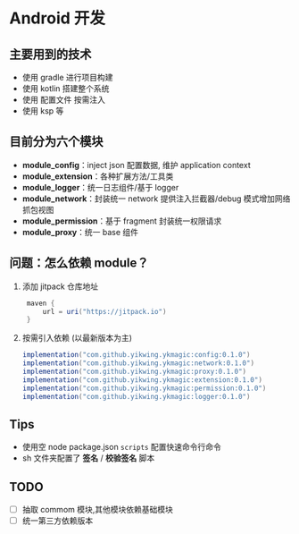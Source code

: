 # Android 开发

## 主要用到的技术

- 使用 gradle 进行项目构建
- 使用 kotlin 搭建整个系统
- 使用 配置文件 按需注入
- 使用 ksp 等

## 目前分为六个模块

- **module_config**：inject json 配置数据, 维护 application context
- **module_extension**：各种扩展方法/工具类
- **module_logger**：统一日志组件/基于 logger
- **module_network**：封装统一 network 提供注入拦截器/debug 模式增加网络抓包视图
- **module_permission**：基于 fragment 封装统一权限请求
- **module_proxy**：统一 base 组件

## 问题：怎么依赖 module？

1. 添加 jitpack 仓库地址

   ```gradle
    maven {
        url = uri("https://jitpack.io")
    }
   ```

2. 按需引入依赖 (以最新版本为主)

   ```gradle
   implementation("com.github.yikwing.ykmagic:config:0.1.0")
   implementation("com.github.yikwing.ykmagic:network:0.1.0")
   implementation("com.github.yikwing.ykmagic:proxy:0.1.0")
   implementation("com.github.yikwing.ykmagic:extension:0.1.0")
   implementation("com.github.yikwing.ykmagic:permission:0.1.0")
   implementation("com.github.yikwing.ykmagic:logger:0.1.0")
   ```

## Tips

- 使用空 node package.json `scripts` 配置快速命令行命令
- sh 文件夹配置了 **签名** / **校验签名** 脚本

## TODO

- [ ] 抽取 commom 模块,其他模块依赖基础模块
- [ ] 统一第三方依赖版本
